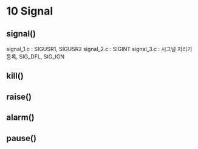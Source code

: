 # 10 Signal
## signal()
signal_1.c : SIGUSR1, SIGUSR2
signal_2.c : SIGINT
signal_3.c :  시그널 처리기 등록, SIG_DFL, SIG_IGN

## kill()

## raise()

## alarm()

## pause()

## 
